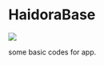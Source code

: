 HaidoraBase
===========

![](https://travis-ci.org/Haidora/HaidoraBase.svg?branch=developer)

some basic codes for app.
